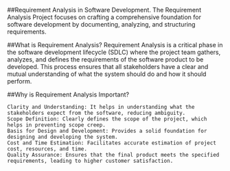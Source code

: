 ##Requirement Analysis in Software Development.
The Requirement Analysis Project focuses on crafting a comprehensive foundation for software development by documenting, analyzing, and structuring requirements.

##What is Requirement Analysis?
Requirement Analysis is a critical phase in the software development lifecycle (SDLC) where the project team gathers, analyzes, and defines the requirements of the software product to be developed. This process ensures that all stakeholders have a clear and mutual understanding of what the system should do and how it should perform.

##Why is Requirement Analysis Important?
    
    Clarity and Understanding: It helps in understanding what the stakeholders expect from the software, reducing ambiguity.
    Scope Definition: Clearly defines the scope of the project, which helps in preventing scope creep.
    Basis for Design and Development: Provides a solid foundation for designing and developing the system.
    Cost and Time Estimation: Facilitates accurate estimation of project cost, resources, and time.
    Quality Assurance: Ensures that the final product meets the specified requirements, leading to higher customer satisfaction.
